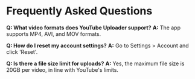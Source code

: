 # Frequently Asked Questions

**Q: What video formats does YouTube Uploader support?**
**A:** The app supports MP4, AVI, and MOV formats.

**Q: How do I reset my account settings?**
**A:** Go to Settings > Account and click 'Reset'.

**Q: Is there a file size limit for uploads?**
**A:** Yes, the maximum file size is 20GB per video, in line with YouTube's limits.
